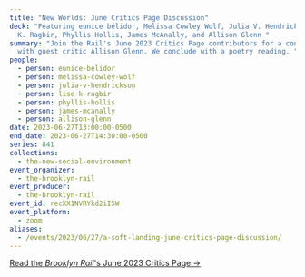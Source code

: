 ```yaml
---
title: "New Worlds: June Critics Page Discussion"
deck: "Featuring eunice bélidor, Melissa Cowley Wolf, Julia V. Hendrickson, Lise
  K. Ragbir, Phyllis Hollis, James McAnally, and Allison Glenn "
summary: "Join the Rail's June 2023 Critics Page contributors for a conversation
  with guest critic Allison Glenn. We conclude with a poetry reading. "
people:
  - person: eunice-belidor
  - person: melissa-cowley-wolf
  - person: julia-v-hendrickson
  - person: lise-k-ragbir
  - person: phyllis-hollis
  - person: james-mcanally
  - person: allison-glenn
date: 2023-06-27T13:00:00-0500
end_date: 2023-06-27T14:30:00-0500
series: 841
collections:
  - the-new-social-environment
event_organizer:
  - the-brooklyn-rail
event_producer:
  - the-brooklyn-rail
event_id: recXX1NVRYkd2iI5W
event_platform:
  - zoom
aliases:
  - /events/2023/06/27/a-soft-landing-june-critics-page-discussion/
---
```

[R﻿ead the *Brooklyn Rail*'s June 2023 Critics Page →](https://brooklynrail.org/2023/6/criticspage)